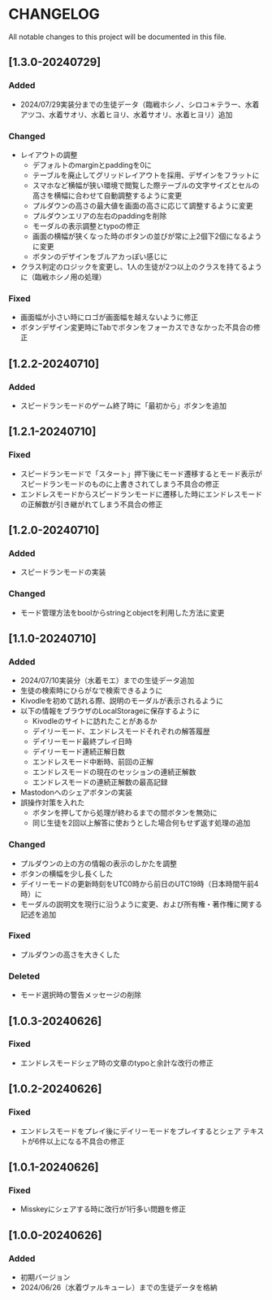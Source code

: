 # CHANGELOG
All notable changes to this project will be documented in this file.

## [1.3.0-20240729]
### Added
- 2024/07/29実装分までの生徒データ（臨戦ホシノ、シロコ＊テラー、水着アツコ、水着サオリ、水着ヒヨリ、水着サオリ、水着ヒヨリ）追加

### Changed
- レイアウトの調整
  - デフォルトのmarginとpaddingを0に
  - テーブルを廃止してグリッドレイアウトを採用、デザインをフラットに
  - スマホなど横幅が狭い環境で閲覧した際テーブルの文字サイズとセルの高さを横幅に合わせて自動調整するように変更
  - プルダウンの高さの最大値を画面の高さに応じて調整するように変更
  - プルダウンエリアの左右のpaddingを削除
  - モーダルの表示調整とtypoの修正
  - 画面の横幅が狭くなった時のボタンの並びが常に上2個下2個になるように変更
  - ボタンのデザインをブルアカっぽい感じに
- クラス判定のロジックを変更し、1人の生徒が2つ以上のクラスを持てるように（臨戦ホシノ用の処理）
### Fixed
- 画面幅が小さい時にロゴが画面幅を越えないように修正
- ボタンデザイン変更時にTabでボタンをフォーカスできなかった不具合の修正

## [1.2.2-20240710]
### Added
- スピードランモードのゲーム終了時に「最初から」ボタンを追加

## [1.2.1-20240710]
### Fixed
- スピードランモードで「スタート」押下後にモード遷移するとモード表示がスピードランモードのものに上書きされてしまう不具合の修正
- エンドレスモードからスピードランモードに遷移した時にエンドレスモードの正解数が引き継がれてしまう不具合の修正

## [1.2.0-20240710]
### Added
- スピードランモードの実装
### Changed
- モード管理方法をboolからstringとobjectを利用した方法に変更

## [1.1.0-20240710]
### Added
- 2024/07/10実装分（水着モエ）までの生徒データ追加
- 生徒の検索時にひらがなで検索できるように
- Kivodleを初めて訪れる際、説明のモーダルが表示されるように
- 以下の情報をブラウザのLocalStorageに保存するように
  - Kivodleのサイトに訪れたことがあるか
  - デイリーモード、エンドレスモードそれぞれの解答履歴
  - デイリーモード最終プレイ日時
  - デイリーモード連続正解日数
  - エンドレスモード中断時、前回の正解
  - エンドレスモードの現在のセッションの連続正解数
  - エンドレスモードの連続正解数の最高記録
- Mastodonへのシェアボタンの実装
- 誤操作対策を入れた
  - ボタンを押してから処理が終わるまでの間ボタンを無効に
  - 同じ生徒を2回以上解答に使おうとした場合何もせず返す処理の追加
### Changed
- プルダウンの上の方の情報の表示のしかたを調整
- ボタンの横幅を少し長くした
- デイリーモードの更新時刻をUTC0時から前日のUTC19時（日本時間午前4時）に
- モーダルの説明文を現行に沿うように変更、および所有権・著作権に関する記述を追加
### Fixed
- プルダウンの高さを大きくした
### Deleted
- モード選択時の警告メッセージの削除

## [1.0.3-20240626]
### Fixed
- エンドレスモードシェア時の文章のtypoと余計な改行の修正

## [1.0.2-20240626]
### Fixed
- エンドレスモードをプレイ後にデイリーモードをプレイするとシェア テキストが6件以上になる不具合の修正

## [1.0.1-20240626]
### Fixed
- Misskeyにシェアする時に改行が1行多い問題を修正

## [1.0.0-20240626]
### Added
- 初期バージョン
- 2024/06/26（水着ヴァルキューレ）までの生徒データを格納